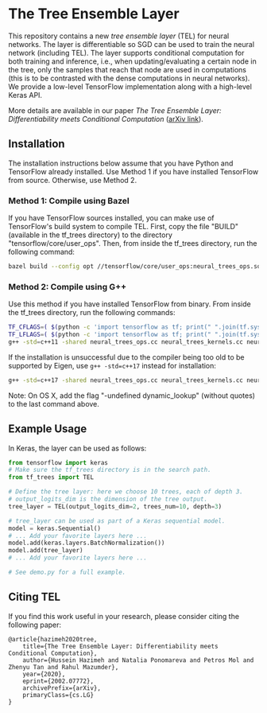 # The Tree Ensemble Layer

This repository contains a new *tree ensemble layer* (TEL) for neural networks. The layer is differentiable so SGD can be used to train the neural network (including TEL). The layer supports conditional computation for both training and inference, i.e., when updating/evaluating a certain node in the tree, only the samples that reach that node are used in computations (this is to be contrasted with the dense computations in neural networks). We provide a low-level TensorFlow implementation along with a high-level Keras API.

More details are available in our paper *The Tree Ensemble Layer: Differentiability meets Conditional Computation* ([arXiv link](https://arxiv.org/abs/2002.07772v1)).

## Installation
The installation instructions below assume that you have Python and TensorFlow already installed. Use Method 1 if you have installed TensorFlow from source. Otherwise, use Method 2.

### Method 1: Compile using Bazel
If you have TensorFlow sources installed, you can make use of TensorFlow's build system to compile TEL.
First, copy the file "BUILD" (available in the tf_trees directory) to the directory "tensorflow/core/user_ops".
Then, from inside the tf_trees directory, run the following command:
```bash
bazel build --config opt //tensorflow/core/user_ops:neural_trees_ops.so
```

### Method 2: Compile using G++
Use this method if you have installed TensorFlow from binary. From inside the tf_trees directory, run the following commands:
```bash
TF_CFLAGS=( $(python -c 'import tensorflow as tf; print(" ".join(tf.sysconfig.get_compile_flags()))') )
TF_LFLAGS=( $(python -c 'import tensorflow as tf; print(" ".join(tf.sysconfig.get_link_flags()))') )
g++ -std=c++11 -shared neural_trees_ops.cc neural_trees_kernels.cc neural_trees_helpers.cc -o neural_trees_ops.so -fPIC ${TF_CFLAGS[@]} ${TF_LFLAGS[@]} -O2
```
If the installation is unsuccessful due to the compiler being too old to be supported by Eigen, use `g++ -std=c++17` instead for installation:
```bash
g++ -std=c++17 -shared neural_trees_ops.cc neural_trees_kernels.cc neural_trees_helpers.cc -o neural_trees_ops.so -fPIC ${TF_CFLAGS[@]} ${TF_LFLAGS[@]} -O2
```

Note: On OS X, add the flag "-undefined dynamic_lookup" (without quotes) to the last command above.

## Example Usage
In Keras, the layer can be used as follows:
```python
from tensorflow import keras
# Make sure the tf_trees directory is in the search path.
from tf_trees import TEL

# Define the tree layer: here we choose 10 trees, each of depth 3.
# output_logits_dim is the dimension of the tree output.
tree_layer = TEL(output_logits_dim=2, trees_num=10, depth=3)

# tree_layer can be used as part of a Keras sequential model.
model = keras.Sequential()
# ... Add your favorite layers here ...
model.add(keras.layers.BatchNormalization())
model.add(tree_layer)
# ... Add your favorite layers here ...

# See demo.py for a full example.
```

## Citing TEL
If you find this work useful in your research, please consider citing the following paper:
```
@article{hazimeh2020tree,
    title={The Tree Ensemble Layer: Differentiability meets Conditional Computation},
    author={Hussein Hazimeh and Natalia Ponomareva and Petros Mol and Zhenyu Tan and Rahul Mazumder},
    year={2020},
    eprint={2002.07772},
    archivePrefix={arXiv},
    primaryClass={cs.LG}
}
```

